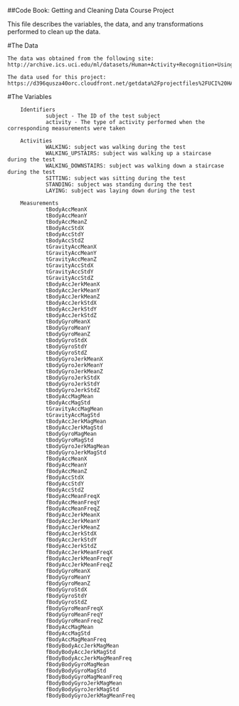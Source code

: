 ##Code Book: Getting and Cleaning Data Course Project

This file describes the variables, the data, and any transformations performed to clean up the data.


#The Data
    
    The data was obtained from the following site:
    http://archive.ics.uci.edu/ml/datasets/Human+Activity+Recognition+Using+Smartphones
    
    The data used for this project:
    https://d396qusza40orc.cloudfront.net/getdata%2Fprojectfiles%2FUCI%20HAR%20Dataset.zip
    
    
#The Variables   
 
        Identifiers
                subject - The ID of the test subject
                activity - The type of activity performed when the corresponding measurements were taken
                
        Activities
                WALKING: subject was walking during the test
                WALKING_UPSTAIRS: subject was walking up a staircase during the test
                WALKING_DOWNSTAIRS: subject was walking down a staircase during the test
                SITTING: subject was sitting during the test
                STANDING: subject was standing during the test
                LAYING: subject was laying down during the test
                
        Measurements
                tBodyAccMeanX
                tBodyAccMeanY
                tBodyAccMeanZ
                tBodyAccStdX
                tBodyAccStdY
                tBodyAccStdZ
                tGravityAccMeanX
                tGravityAccMeanY
                tGravityAccMeanZ
                tGravityAccStdX
                tGravityAccStdY
                tGravityAccStdZ
                tBodyAccJerkMeanX
                tBodyAccJerkMeanY
                tBodyAccJerkMeanZ
                tBodyAccJerkStdX
                tBodyAccJerkStdY
                tBodyAccJerkStdZ
                tBodyGyroMeanX
                tBodyGyroMeanY
                tBodyGyroMeanZ
                tBodyGyroStdX
                tBodyGyroStdY
                tBodyGyroStdZ
                tBodyGyroJerkMeanX
                tBodyGyroJerkMeanY
                tBodyGyroJerkMeanZ
                tBodyGyroJerkStdX
                tBodyGyroJerkStdY
                tBodyGyroJerkStdZ
                tBodyAccMagMean
                tBodyAccMagStd
                tGravityAccMagMean
                tGravityAccMagStd
                tBodyAccJerkMagMean
                tBodyAccJerkMagStd
                tBodyGyroMagMean
                tBodyGyroMagStd
                tBodyGyroJerkMagMean
                tBodyGyroJerkMagStd
                fBodyAccMeanX
                fBodyAccMeanY
                fBodyAccMeanZ
                fBodyAccStdX
                fBodyAccStdY
                fBodyAccStdZ
                fBodyAccMeanFreqX
                fBodyAccMeanFreqY
                fBodyAccMeanFreqZ
                fBodyAccJerkMeanX
                fBodyAccJerkMeanY
                fBodyAccJerkMeanZ
                fBodyAccJerkStdX
                fBodyAccJerkStdY
                fBodyAccJerkStdZ
                fBodyAccJerkMeanFreqX
                fBodyAccJerkMeanFreqY
                fBodyAccJerkMeanFreqZ
                fBodyGyroMeanX
                fBodyGyroMeanY
                fBodyGyroMeanZ
                fBodyGyroStdX
                fBodyGyroStdY
                fBodyGyroStdZ
                fBodyGyroMeanFreqX
                fBodyGyroMeanFreqY
                fBodyGyroMeanFreqZ
                fBodyAccMagMean
                fBodyAccMagStd
                fBodyAccMagMeanFreq
                fBodyBodyAccJerkMagMean
                fBodyBodyAccJerkMagStd
                fBodyBodyAccJerkMagMeanFreq
                fBodyBodyGyroMagMean
                fBodyBodyGyroMagStd
                fBodyBodyGyroMagMeanFreq
                fBodyBodyGyroJerkMagMean
                fBodyBodyGyroJerkMagStd
                fBodyBodyGyroJerkMagMeanFreq
                    
                    
